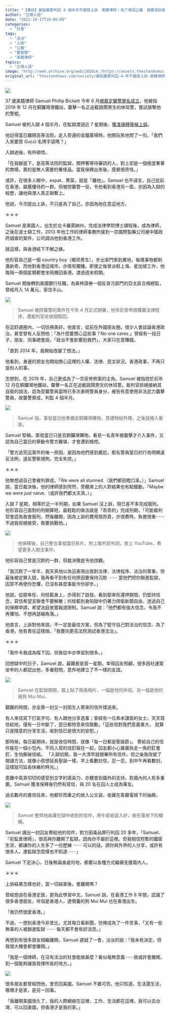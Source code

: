 ```yaml
---
title: "【專訪】被指襲警判囚 4 個半月不服提上訴　美籍律師：為了尋回公義　我要測試香港法治"
author: "立場人語"
date: "2021-10-17T10:06:00"
categories:
  - "社會"
tags:
  - "法治"
  - "上訴"
  - "公義"
  - "襲警罪"
  - "美籍律師"
topics:
  - "立場人語"
image: "http://web.archive.org/web/2020im_/https://assets.thestandnews.com/media/photos/samuel.png"
original_url: "thestandnews.com/society/被指襲警判囚-4-年不服提上訴-美籍律師為了尋回公義-我要測試香港法治"
---
```

![](http://web.archive.org/web/2020im_/https://assets.thestandnews.com/media/photos/samuel.png)

37 歲美籍律師 Samuel Phillip Bickett 今年 6 月[被裁定襲警罪名成立](../../court/%E7%BE%8E%E7%B1%8D%E9%8A%80%E8%A1%8C%E5%BE%8B%E5%B8%AB%E8%A5%B2%E8%AD%A6%E7%BD%AA%E6%88%90%E9%82%84%E6%8A%BC-%E5%AE%98%E6%8B%92%E7%B4%8D%E8%A2%AB%E5%91%8A%E8%87%AA%E8%A1%9B%E8%AA%AA%E6%B3%95-%E6%8C%87%E5%8F%97%E8%A5%B2%E4%BC%91%E7%8F%AD%E8%AD%A6%E5%A4%9A%E6%AC%A1%E8%A1%A8%E6%98%8E%E8%BA%AB%E4%BB%BD)，他被指 2019 年 12 月在銅鑼灣港鐵站，襲擊一名正追截跳閘男生的休班警，嘗試搶奪他的警棍。

Samuel 被判入獄 4 個半月，在監獄渡過近 7 星期後，[獲准保釋等候上訴](../../court/%E7%BE%8E%E7%B1%8D%E9%8A%80%E8%A1%8C%E5%BE%8B%E5%B8%AB%E8%A5%B2%E8%AD%A6%E7%BD%AA%E6%88%90-%E5%9B%9A-4-%E5%80%8B%E5%8D%8A%E6%9C%88-%E9%AB%98%E9%99%A2%E5%87%86%E4%BF%9D%E9%87%8B%E5%80%99%E4%B8%8A%E8%A8%B4)。

他記得當日離開高等法院，走入旁邊的金鐘廣場時，他開玩笑地問了一句，「我們入來要買 Gucci 名牌手袋嗎？」

入獄過後，有所頓悟。

「在我腳底下，是高等法院的監獄，關押著等待審訊的人，對上卻是一個極度奢華的商場，賣的是無人需要的奢侈品。當我保釋出來後，感覺很奇怪。」 

或許，在很多人眼中，expat、菁英，就是「離地」。Samuel 也不諱言，自己從前在香港，屬獲優待的一群。但被控襲警一役，令他看到香港另一面，亦因為入獄的經歷，讓他與港人真正聯繫上。

他說，今次提出上訴，不只是為了自己，亦因為他在意這地方。

＊＊＊

Samuel 是美國人，出生於北卡羅萊納州，完成法律學院博士課程後，成為律師，之後在波士頓工作，2013 年他工作的律師事務所接到一宗國際製藥公司被中國政府調查的案件，公司調派他到香港工作。

就這樣，與香港結下不解之緣。

他形容自己是一個 country boy（鄉郊男生），步出家門來到異地，每樣事物都刺激新奇，而他對香港這城市，亦情有獨鍾。即使之後曾派駐上海、星加坡工作，他每隔一兩個星期都會坐飛機回香港，渡過週末假期。

Samuel 期後轉到美國銀行任職，為美林證券一個反貪污部門的亞太區合規總監，曾經月入 14 萬元，家住半山。

![](http://web.archive.org/web/2020im_/https://assets.thestandnews.com/media/photos/SAM_FIRST_.jpg)
> Samuel 被控襲警的案件在今年 4 月正式開審，他早前曾申請擱置法律程序，遭裁判官余俊翔駁回。

在這舒適圈內，一切彷彿美好。他直言，從前在外國朋友圈，很少人會談論香港政治，甚至曾有人反問他：「為什麼要關心這些事？No one cares.」曾經有一段日子，朋友、同事總會說，「政治不會影響到我們」，大家只在意賺錢。

「直到 2014 年，我開始改變了想法。」

他看到，身邊的朋友也開始關心這裡的人權、法律、民主狀況。香港政事，不再只是別人的事。

怎想到，在 2019 年，自己更成為了一宗反修例案的主角。Samuel 被指控於前年 12 月在銅鑼灣地鐵站，襲擊一名正在追截跳閘男生的休班警。裁判官拒絕接納其自衛的說法，認為受襲警員當時已多次表明警員身分，被告有意使用非法武力襲擊警員，故襲警罪成，判監 4 個半月。

![](http://web.archive.org/web/2020im_/https://assets.thestandnews.com/media/photos/CCTV.jpg)
> Samuel 指，事發當日他準備去銅鑼灣購物，買禮物給外甥，之後就捲入衝突。

Samuel 堅稱，案發當日只是去銅鑼灣購物，看見一名青年被襲擊才介入事件，又認為自己當日的舉動令警方難堪，才會遭到檢控。

「警方追究這案件的唯一原因，是因為他們感到尷尬，那名警員當日的行為明顯違反法例，違反警察規例，完全失控。」

＊＊＊

他無想過自己會被判罪成，「We were all stunned.（我們都目瞪口呆。）」Samuel 說，當日裁決後，他的律師感到愕然，旁聽席上的人對結果也有點騷動，「Maybe we were just naive.（或許我們都太天真。）」

入獄 7 星期，相等於近一半刑期，如果 Samuel 沒上訴，現已差不多完成服刑。他形容自己面對的刑期算短，最輕鬆的做法就是「乖乖的」完成刑期，「可能裁判官會認為我會服刑，然後離開，因為上訴的費用很昂貴，亦很費時，負擔很重⋯⋯不過我拒絕接受，我要挑戰他。」

![](http://web.archive.org/web/2020im_/https://assets.thestandnews.com/media/photos/YOUTUBE.jpg)
> 他保釋後，自己整合事發當日影片，附上裁判官判詞，放上 YouTube，希望更多人關注事件。

他形容自己曾是沉默的一群，但裁決徹底令他改觀。

「我沉默了一年半，我天真地以為這表現出我對法律、法律程序、法治的尊重，但最後被定罪入獄，我再看不到有任何原因要保持沉默 ⋯⋯ 當他們把你鎖進監獄，囚禁不再使你恐懼，已沒有甚麼事能令你卻步。」

他說，從鄒幸彤、何桂藍身上，亦得到了啟發。看到鄒幸彤還押期間，仍堅持信念，寫信希望支聯會不要解散；何桂藍則身陷獄中仍著力捍衛新聞自由，透過自己的保釋申請，希望法庭放寬報道限制。Samuel 說：「他們都有強大信念，令我不再懼怕、不想再瑟縮角落。」

他直言，上訴對他來說，不一定是最佳方案，但為了堅守自己對法治的信念、為了香港，他有責任這樣做，「我要向更高法院測試香港法治」。

＊＊＊

「案件令我成為階下囚，但我從中亦學習到很多。」

回想獄中的日子，Samuel 說，最難捱是首一星期，幸得囚友照顧，很多因社運案坐牢的人都認出他，多番慰問，意外地建立了不一樣的友誼。

![](http://web.archive.org/web/2020im_/https://assets.thestandnews.com/media/photos/SAM_WITH_DOG.jpg)
> Samuel 在監獄期間，牆上貼了兩張相片，一幅是他的伴侶，另一幅是他的唐狗 Mui Mui。

艱難的時間，亦全靠一封又一封陌生人寄來的信件撐過來。

有人來信寫下打氣字句、有人跟他分享逸事；曾經有一位素未謀面的女士，天天寫信給他，僅有一日中斷了，翌日都特意來信致歉。「這些信對我們意義重大， 就算只是隨意的分享生活，收到信已是很大的安慰。」

那時候，每日最期待，就是收信時間，就像「每一日都是聖誕節」。 寄給自己的信件裝在一個小包內，不同人寫的信釘裝在一起，囚友都小心冀冀拆走一角的釘書釘，生怕撕破信紙。 「入獄初期，我一大清早就閱畢所有信件。但之後我改變了閱讀方法，就像小孩想延長聖誕一樣，早上看數封信，忍一忍，到中午再看數封，這樣就可延長快樂的時光。」

患難中真真切切的感受到文字的感染力，亦體會到牆外的支持，對牆內的人有多重要。Samuel 獲准保釋後仍然有寫信，與 20 名在囚人士成為筆友。

過去數月的書信往來，他都珍而重之的放入公文袋，收藏在客廳電視下的抽屜。

![](http://web.archive.org/web/2020im_/https://assets.thestandnews.com/media/photos/SAM_WITH_LETTER.jpg)
> Samuel 整齊地收藏在獄中收到的信件，用牛皮紙袋入好，放在電視下的櫃桶。

Samuel 讀出一封囚友寄給他的信件，對方因毒品罪行判囚 20 多年，「Samuel、『前監倉律師』，很高興你離開了監獄，因為你不屬於這裡。但我相信短暫的鐵窗生涯，都讓你的人生多了一份歷練 ⋯⋯ 可以的話，請你與外界的人分享，或許有很多人，連監獄怎麼樣也不知道⋯⋯」

Samuel 下定決心，日後無論身處何地，都要以各種方式繼續支援牆內人。

＊＊＊

上訴結果怎樣也好，當一切結束後，會離開嗎？

曾經想過在香港定居，更為此學習中文。Samuel 說，在香港工作 8 年間，認識了很多香港朋友，伴侶是香港人，連領養的狗 Mui Mui 也在香港出生。

「我仍然很愛香港。」

不過，一想到香港今非昔比，尤其每日看新聞，彷彿成為了一件苦事，「又有一些無辜的人被鎖進監獄 ⋯⋯ 每天都不會有好消息。」

再想到有很多朋友相繼離開，Samuel 遲疑了一會，淡淡的說：「我未有決定，但我很大機會都會離開。」

「我是一個律師，在沒有法治的社會能做甚麼？看似毫無意義⋯⋯我或許會離開，到一個能夠讓我發揮所長的地方。」

![](http://web.archive.org/web/2020im_/https://assets.thestandnews.com/media/photos/SAM_LAST.jpg)

很多朋友都曾經問他，會否回美國，Samuel 不置可否。他只知道，生活還生活，哪裡才是家，是另一回事。

「我離開美國很久了，我的人際網絡在這裡，工作、生活都在這裡。我可以去台灣，可以回美國，但香港才是我的家。」